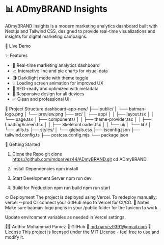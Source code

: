 # 📊 ADmyBRAND Insights
ADmyBRAND Insights is a modern marketing analytics dashboard built with Next.js and Tailwind CSS, designed to provide real-time visualizations and insights for digital marketing campaigns.

🚀 Live Demo


✨ Features
- 🧠 Real-time marketing analytics dashboard
- 📈 Interactive line and pie charts for visual data
- 🌗 Dark/light mode with theme toggle
- 💡 Loading screen animation for improved UX
- 🔐 SEO-ready and optimized with metadata
- 📱 Responsive design for all devices
- ✅ Clean and professional UI

🧩 Project Structure
dashboard-app-new/
├── public/
│ ├── batman-logo.png
│ └── preview.png
├── src/
│ ├── app/
│ │ ├── layout.tsx
│ │ └── page.tsx
│ ├── components/
│ │ ├── theme-provider.tsx
│ │ ├── LoadingScreen.tsx
│ │ ├── SkeletonLoader.tsx
│ │ └── ui/
│ └── lib/
│ └── utils.ts
├── styles/
│ └── globals.css
├── tsconfig.json
├── tailwind.config.ts
├── postcss.config.mjs
└── package.json

🚦 Getting Started
1. Clone the Repo
git clone https://github.com/mdparvez44/ADmyBRAND.git
cd ADmyBRAND

2. Install Dependencies
npm install

3. Start Development Server
npm run dev

4. Build for Production
npm run build
npm run start

⚙️ Deployment
The project is deployed using Vercel.
To redeploy manually:
vercel --prod
Or connect your GitHub repo to Vercel for CI/CD.
📌 Notes
Make sure batman-logo.png is in your /public folder for the favicon to work.


Update environment variables as needed in Vercel settings.


🧑‍💻 Author
Mohammad Parvez
 🚀 GitHub
 📧 md.parvez9391@gmail.com
📄 License
This project is licensed under the MIT License - feel free to use and modify it.

